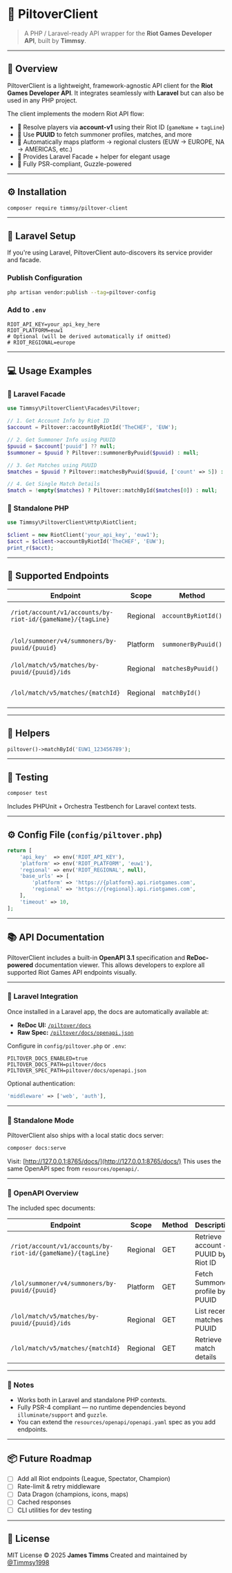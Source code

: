 # 🧠 PiltoverClient

> A PHP / Laravel-ready API wrapper for the **Riot Games Developer API**, built by **Timmsy**.

---

## 🚀 Overview

PiltoverClient is a lightweight, framework-agnostic API client for the **Riot Games Developer API**.
It integrates seamlessly with **Laravel** but can also be used in any PHP project.

The client implements the modern Riot API flow:
- 🔹 Resolve players via **account-v1** using their Riot ID (`gameName` + `tagLine`)
- 🔹 Use **PUUID** to fetch summoner profiles, matches, and more
- 🔹 Automatically maps platform → regional clusters (EUW → EUROPE, NA → AMERICAS, etc.)
- 🔹 Provides Laravel Facade + helper for elegant usage
- 🔹 Fully PSR-compliant, Guzzle-powered

---

## ⚙️ Installation

```bash
composer require timmsy/piltover-client
```

---

## 🧩 Laravel Setup

If you're using Laravel, PiltoverClient auto-discovers its service provider and facade.

### Publish Configuration

```bash
php artisan vendor:publish --tag=piltover-config
```

### Add to `.env`

```
RIOT_API_KEY=your_api_key_here
RIOT_PLATFORM=euw1
# Optional (will be derived automatically if omitted)
# RIOT_REGIONAL=europe
```

---

## 💻 Usage Examples

### 🔸 Laravel Facade

```php
use Timmsy\PiltoverClient\Facades\Piltover;

// 1. Get Account Info by Riot ID
$account = Piltover::accountByRiotId('TheCHEF', 'EUW');

// 2. Get Summoner Info using PUUID
$puuid = $account['puuid'] ?? null;
$summoner = $puuid ? Piltover::summonerByPuuid($puuid) : null;

// 3. Get Matches using PUUID
$matches = $puuid ? Piltover::matchesByPuuid($puuid, ['count' => 5]) : [];

// 4. Get Single Match Details
$match = !empty($matches) ? Piltover::matchById($matches[0]) : null;
```

### 🔸 Standalone PHP

```php
use Timmsy\PiltoverClient\Http\RiotClient;

$client = new RiotClient('your_api_key', 'euw1');
$acct = $client->accountByRiotId('TheCHEF', 'EUW');
print_r($acct);
```

---

## 🧭 Supported Endpoints

| Endpoint | Scope | Method | Description |
|-----------|--------|---------|-------------|
| `/riot/account/v1/accounts/by-riot-id/{gameName}/{tagLine}` | Regional | `accountByRiotId()` | Get player account and PUUID |
| `/lol/summoner/v4/summoners/by-puuid/{puuid}` | Platform | `summonerByPuuid()` | Get Summoner info |
| `/lol/match/v5/matches/by-puuid/{puuid}/ids` | Regional | `matchesByPuuid()` | Get recent match IDs |
| `/lol/match/v5/matches/{matchId}` | Regional | `matchById()` | Get full match details |

---

## 🧰 Helpers

```php
piltover()->matchById('EUW1_123456789');
```

---

## 🧪 Testing

```bash
composer test
```

Includes PHPUnit + Orchestra Testbench for Laravel context tests.

---

## ⚙️ Config File (`config/piltover.php`)

```php
return [
    'api_key'  => env('RIOT_API_KEY'),
    'platform' => env('RIOT_PLATFORM', 'euw1'),
    'regional' => env('RIOT_REGIONAL', null),
    'base_urls' => [
        'platform' => 'https://{platform}.api.riotgames.com',
        'regional' => 'https://{regional}.api.riotgames.com',
    ],
    'timeout' => 10,
];
```

---

## 📚 API Documentation

PiltoverClient includes a built-in **OpenAPI 3.1** specification and **ReDoc-powered** documentation viewer.
This allows developers to explore all supported Riot Games API endpoints visually.

---

### 🔧 Laravel Integration

Once installed in a Laravel app, the docs are automatically available at:

- **ReDoc UI:** [`/piltover/docs`](http://your-app.test/piltover/docs)
- **Raw Spec:** [`/piltover/docs/openapi.json`](http://your-app.test/piltover/docs/openapi.json)

Configure in `config/piltover.php` or `.env`:

```dotenv
PILTOVER_DOCS_ENABLED=true
PILTOVER_DOCS_PATH=piltover/docs
PILTOVER_SPEC_PATH=piltover/docs/openapi.json
```

Optional authentication:

```php
'middleware' => ['web', 'auth'],
```

---

### 🧩 Standalone Mode

PiltoverClient also ships with a local static docs server:

```bash
composer docs:serve
```

Visit: [http://127.0.0.1:8765/docs/](http://127.0.0.1:8765/docs/)
This uses the same OpenAPI spec from `resources/openapi/`.

---

### 🧠 OpenAPI Overview

The included spec documents:

| Endpoint | Scope | Method | Description |
|-----------|--------|---------|-------------|
| `/riot/account/v1/accounts/by-riot-id/{gameName}/{tagLine}` | Regional | GET | Retrieve account + PUUID by Riot ID |
| `/lol/summoner/v4/summoners/by-puuid/{puuid}` | Platform | GET | Fetch Summoner profile by PUUID |
| `/lol/match/v5/matches/by-puuid/{puuid}/ids` | Regional | GET | List recent matches by PUUID |
| `/lol/match/v5/matches/{matchId}` | Regional | GET | Retrieve match details |

---

### 🧾 Notes

- Works both in Laravel and standalone PHP contexts.
- Fully PSR-4 compliant — no runtime dependencies beyond `illuminate/support` and `guzzle`.
- You can extend the `resources/openapi/openapi.yaml` spec as you add endpoints.

---

## 📦 Future Roadmap

- [ ] Add all Riot endpoints (League, Spectator, Champion)
- [ ] Rate-limit & retry middleware
- [ ] Data Dragon (champions, icons, maps)
- [ ] Cached responses
- [ ] CLI utilities for dev testing

---

## 📜 License

MIT License © 2025 **James Timms**
Created and maintained by [@Timmsy1998](https://github.com/Timmsy1998)
